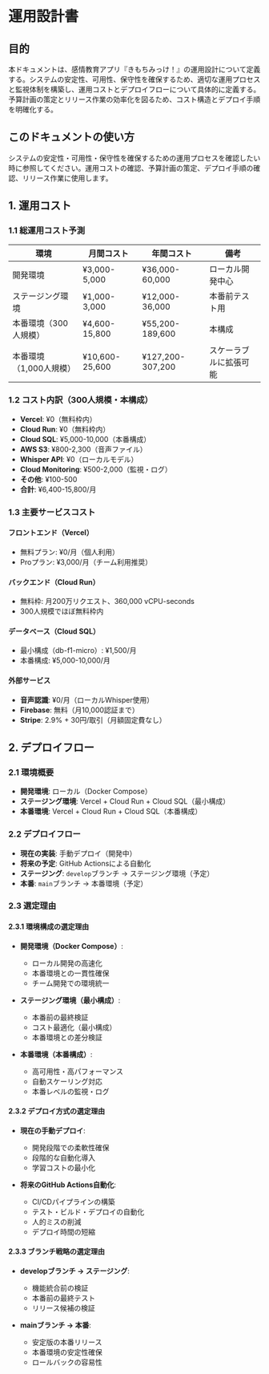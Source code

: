 # 運用設計書

## 目的

本ドキュメントは、感情教育アプリ『きもちみっけ！』の運用設計について定義する。システムの安定性、可用性、保守性を確保するため、適切な運用プロセスと監視体制を構築し、運用コストとデプロイフローについて具体的に定義する。予算計画の策定とリリース作業の効率化を図るため、コスト構造とデプロイ手順を明確化する。

## このドキュメントの使い方

システムの安定性・可用性・保守性を確保するための運用プロセスを確認したい時に参照してください。運用コストの確認、予算計画の策定、デプロイ手順の確認、リリース作業に使用します。

## 1. 運用コスト

### 1.1 総運用コスト予測

| 環境 | 月間コスト | 年間コスト | 備考 |
|------|------------|------------|------|
| 開発環境 | ¥3,000-5,000 | ¥36,000-60,000 | ローカル開発中心 |
| ステージング環境 | ¥1,000-3,000 | ¥12,000-36,000 | 本番前テスト用 |
| 本番環境（300人規模） | ¥4,600-15,800 | ¥55,200-189,600 | 本構成 |
| 本番環境（1,000人規模） | ¥10,600-25,600 | ¥127,200-307,200 | スケーラブルに拡張可能 |

### 1.2 コスト内訳（300人規模・本構成）
- **Vercel**: ¥0（無料枠内）
- **Cloud Run**: ¥0（無料枠内）
- **Cloud SQL**: ¥5,000-10,000（本番構成）
- **AWS S3**: ¥800-2,300（音声ファイル）
- **Whisper API**: ¥0（ローカルモデル）
- **Cloud Monitoring**: ¥500-2,000（監視・ログ）
- **その他**: ¥100-500
- **合計**: ¥6,400-15,800/月

### 1.3 主要サービスコスト

#### フロントエンド（Vercel）
- 無料プラン: ¥0/月（個人利用）
- Proプラン: ¥3,000/月（チーム利用推奨）

#### バックエンド（Cloud Run）
- 無料枠: 月200万リクエスト、360,000 vCPU-seconds
- 300人規模でほぼ無料枠内

#### データベース（Cloud SQL）
- 最小構成（db-f1-micro）: ¥1,500/月
- 本番構成: ¥5,000-10,000/月

#### 外部サービス
- **音声認識**: ¥0/月（ローカルWhisper使用）
- **Firebase**: 無料（月10,000認証まで）
- **Stripe**: 2.9% + 30円/取引（月額固定費なし）

## 2. デプロイフロー

### 2.1 環境概要
- **開発環境**: ローカル（Docker Compose）
- **ステージング環境**: Vercel + Cloud Run + Cloud SQL（最小構成）
- **本番環境**: Vercel + Cloud Run + Cloud SQL（本番構成）

### 2.2 デプロイフロー
- **現在の実装**: 手動デプロイ（開発中）
- **将来の予定**: GitHub Actionsによる自動化
- **ステージング**: `develop`ブランチ → ステージング環境（予定）
- **本番**: `main`ブランチ → 本番環境（予定）

### 2.3 選定理由

#### 2.3.1 環境構成の選定理由
- **開発環境（Docker Compose）**: 
  - ローカル開発の高速化
  - 本番環境との一貫性確保
  - チーム開発での環境統一

- **ステージング環境（最小構成）**:
  - 本番前の最終検証
  - コスト最適化（最小構成）
  - 本番環境との差分検証

- **本番環境（本番構成）**:
  - 高可用性・高パフォーマンス
  - 自動スケーリング対応
  - 本番レベルの監視・ログ

#### 2.3.2 デプロイ方式の選定理由
- **現在の手動デプロイ**:
  - 開発段階での柔軟性確保
  - 段階的な自動化導入
  - 学習コストの最小化

- **将来のGitHub Actions自動化**:
  - CI/CDパイプラインの構築
  - テスト・ビルド・デプロイの自動化
  - 人的ミスの削減
  - デプロイ時間の短縮

#### 2.3.3 ブランチ戦略の選定理由
- **developブランチ → ステージング**:
  - 機能統合前の検証
  - 本番前の最終テスト
  - リリース候補の検証

- **mainブランチ → 本番**:
  - 安定版の本番リリース
  - 本番環境の安定性確保
  - ロールバックの容易性
